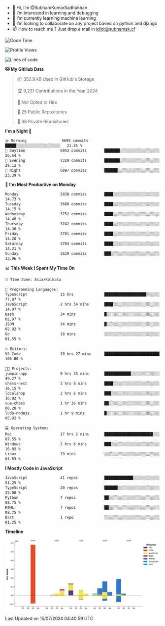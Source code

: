 - 👋 Hi, I’m @SubhamKumarSadhukhan
- 👀 I’m interested in learning and debugging
- 🌱 I’m currently learning machine learning
- 💞️ I’m looking to collaborate on any project based on python and django
- 📫 How to reach me ?
      Just drop a mail in idiot@subhamsk.cf

<!---
SubhamKumarSadhukhan/SubhamKumarSadhukhan is a ✨ special ✨ repository because its `README.md` (this file) appears on your GitHub profile.
You can click the Preview link to take a look at your changes.
--->


<!--START_SECTION:waka-->
![Code Time](http://img.shields.io/badge/Code%20Time-2%2C306%20hrs%2052%20mins-blue)

![Profile Views](http://img.shields.io/badge/Profile%20Views-1-blue)

![Lines of code](https://img.shields.io/badge/From%20Hello%20World%20I%27ve%20Written-2.8%20million%20lines%20of%20code-blue)

**🐱 My GitHub Data** 

> 📦 352.9 kB Used in GitHub's Storage 
 > 
> 🏆 9,231 Contributions in the Year 2024
 > 
> 🚫 Not Opted to Hire
 > 
> 📜 25 Public Repositories 
 > 
> 🔑 38 Private Repositories 
 > 
**I'm a Night 🦉** 

```text
🌞 Morning                5695 commits        █████░░░░░░░░░░░░░░░░░░░░   21.85 % 
🌆 Daytime                6943 commits        ███████░░░░░░░░░░░░░░░░░░   26.64 % 
🌃 Evening                7329 commits        ███████░░░░░░░░░░░░░░░░░░   28.12 % 
🌙 Night                  6097 commits        ██████░░░░░░░░░░░░░░░░░░░   23.39 % 
```
📅 **I'm Most Productive on Monday** 

```text
Monday                   3838 commits        ████░░░░░░░░░░░░░░░░░░░░░   14.73 % 
Tuesday                  3688 commits        ████░░░░░░░░░░░░░░░░░░░░░   14.15 % 
Wednesday                3752 commits        ████░░░░░░░░░░░░░░░░░░░░░   14.40 % 
Thursday                 3742 commits        ████░░░░░░░░░░░░░░░░░░░░░   14.36 % 
Friday                   3701 commits        ████░░░░░░░░░░░░░░░░░░░░░   14.20 % 
Saturday                 3704 commits        ████░░░░░░░░░░░░░░░░░░░░░   14.21 % 
Sunday                   3639 commits        ███░░░░░░░░░░░░░░░░░░░░░░   13.96 % 
```


📊 **This Week I Spent My Time On** 

```text
🕑︎ Time Zone: Asia/Kolkata

💬 Programming Languages: 
TypeScript               15 hrs              ███████████████████░░░░░░   77.07 % 
JavaScript               2 hrs 54 mins       ████░░░░░░░░░░░░░░░░░░░░░   14.97 % 
Bash                     34 mins             █░░░░░░░░░░░░░░░░░░░░░░░░   02.97 % 
JSON                     34 mins             █░░░░░░░░░░░░░░░░░░░░░░░░   02.92 % 
Go                       18 mins             ░░░░░░░░░░░░░░░░░░░░░░░░░   01.55 % 

🔥 Editors: 
VS Code                  19 hrs 27 mins      █████████████████████████   100.00 % 

🐱‍💻 Projects: 
jumpin-app               9 hrs 35 mins       ████████████░░░░░░░░░░░░░   49.27 % 
chess-nest               3 hrs 8 mins        ████░░░░░░░░░░░░░░░░░░░░░   16.15 % 
localshop                2 hrs 6 mins        ███░░░░░░░░░░░░░░░░░░░░░░   10.82 % 
vue-chess                1 hr 36 mins        ██░░░░░░░░░░░░░░░░░░░░░░░   08.28 % 
ludo-nodejs              1 hr 9 mins         █░░░░░░░░░░░░░░░░░░░░░░░░   05.92 % 

💻 Operating System: 
Mac                      17 hrs 2 mins       ██████████████████████░░░   87.55 % 
Windows                  2 hrs 6 mins        ███░░░░░░░░░░░░░░░░░░░░░░   10.82 % 
Linux                    19 mins             ░░░░░░░░░░░░░░░░░░░░░░░░░   01.63 % 
```

**I Mostly Code in JavaScript** 

```text
JavaScript               41 repos            █████████████░░░░░░░░░░░░   51.25 % 
TypeScript               20 repos            ██████░░░░░░░░░░░░░░░░░░░   25.00 % 
Python                   7 repos             ██░░░░░░░░░░░░░░░░░░░░░░░   08.75 % 
HTML                     7 repos             ██░░░░░░░░░░░░░░░░░░░░░░░   08.75 % 
Dart                     1 repo              ░░░░░░░░░░░░░░░░░░░░░░░░░   01.25 % 
```



**Timeline**

![Lines of Code chart](https://raw.githubusercontent.com/SubhamKumarSadhukhan/SubhamKumarSadhukhan/main/assets/bar_graph.png)


 Last Updated on 15/07/2024 04:40:59 UTC
<!--END_SECTION:waka-->
